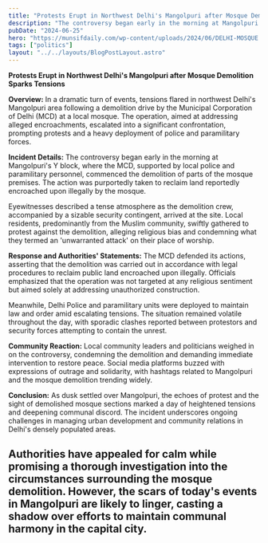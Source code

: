 ```yaml
---
title: "Protests Erupt in Northwest Delhi's Mangolpuri after Mosque Demolition Sparks Tensions"
description: "The controversy began early in the morning at Mangolpuri's Y block, where the MCD, supported by local police and paramilitary personnel, commenced the demolition of parts of the mosque premises."
pubDate: "2024-06-25"
hero: "https://munsifdaily.com/wp-content/uploads/2024/06/DELHI-MOSQUE.jpg"
tags: ["politics"]
layout: "../../layouts/BlogPostLayout.astro"
---
```

**Protests Erupt in Northwest Delhi's Mangolpuri after Mosque Demolition Sparks Tensions**

**Overview:**
In a dramatic turn of events, tensions flared in northwest Delhi's Mangolpuri area following a demolition drive by the Municipal Corporation of Delhi (MCD) at a local mosque. The operation, aimed at addressing alleged encroachments, escalated into a significant confrontation, prompting protests and a heavy deployment of police and paramilitary forces.

**Incident Details:**
The controversy began early in the morning at Mangolpuri's Y block, where the MCD, supported by local police and paramilitary personnel, commenced the demolition of parts of the mosque premises. The action was purportedly taken to reclaim land reportedly encroached upon illegally by the mosque.

Eyewitnesses described a tense atmosphere as the demolition crew, accompanied by a sizable security contingent, arrived at the site. Local residents, predominantly from the Muslim community, swiftly gathered to protest against the demolition, alleging religious bias and condemning what they termed an 'unwarranted attack' on their place of worship.

**Response and Authorities' Statements:**
The MCD defended its actions, asserting that the demolition was carried out in accordance with legal procedures to reclaim public land encroached upon illegally. Officials emphasized that the operation was not targeted at any religious sentiment but aimed solely at addressing unauthorized construction.

Meanwhile, Delhi Police and paramilitary units were deployed to maintain law and order amid escalating tensions. The situation remained volatile throughout the day, with sporadic clashes reported between protestors and security forces attempting to contain the unrest.

**Community Reaction:**
Local community leaders and politicians weighed in on the controversy, condemning the demolition and demanding immediate intervention to restore peace. Social media platforms buzzed with expressions of outrage and solidarity, with hashtags related to Mangolpuri and the mosque demolition trending widely.

**Conclusion:**
As dusk settled over Mangolpuri, the echoes of protest and the sight of demolished mosque sections marked a day of heightened tensions and deepening communal discord. The incident underscores ongoing challenges in managing urban development and community relations in Delhi's densely populated areas.

Authorities have appealed for calm while promising a thorough investigation into the circumstances surrounding the mosque demolition. However, the scars of today's events in Mangolpuri are likely to linger, casting a shadow over efforts to maintain communal harmony in the capital city.
---